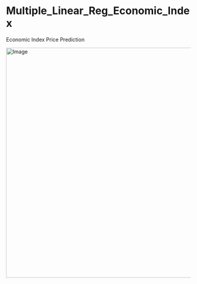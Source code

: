 # Multiple_Linear_Reg_Economic_Index
Economic Index Price Prediction


<img width="939" height="627" alt="Image" src="https://github.com/user-attachments/assets/648b6ffb-2253-44ce-af6b-a966dfc6b6f5" />

